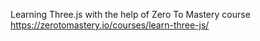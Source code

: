 Learning Three.js with the help of Zero To Mastery course https://zerotomastery.io/courses/learn-three-js/